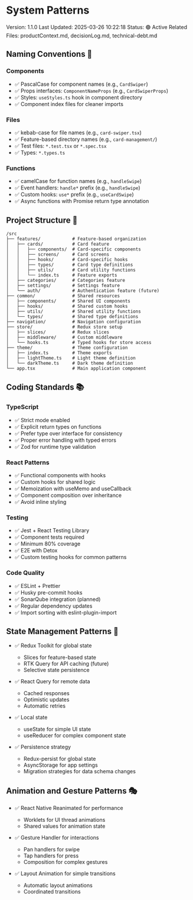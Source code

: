 # System Patterns

Version: 1.1.0
Last Updated: 2025-03-26 10:22:18
Status: 🟢 Active
Related Files: productContext.md, decisionLog.md, technical-debt.md

## Naming Conventions 📝

### Components

- ✅ PascalCase for component names (e.g., `CardSwiper`)
- ✅ Props interfaces: `ComponentNameProps` (e.g., `CardSwiperProps`)
- ✅ Styles: `useStyles.ts` hook in component directory
- ✅ Component index files for cleaner imports

### Files

- ✅ kebab-case for file names (e.g., `card-swiper.tsx`)
- ✅ Feature-based directory names (e.g., `card-management/`)
- ✅ Test files: `*.test.tsx` or `*.spec.tsx`
- ✅ Types: `*.types.ts`

### Functions

- ✅ camelCase for function names (e.g., `handleSwipe`)
- ✅ Event handlers: `handle*` prefix (e.g., `handleSwipe`)
- ✅ Custom hooks: `use*` prefix (e.g., `useCardSwipe`)
- ✅ Async functions with Promise return type annotation

## Project Structure 📁

```
/src
├── features/            # Feature-based organization
│   ├── cards/           # Card feature
│   │   ├── components/  # Card-specific components
│   │   ├── screens/     # Card screens
│   │   ├── hooks/       # Card-specific hooks
│   │   ├── types/       # Card type definitions
│   │   ├── utils/       # Card utility functions
│   │   └── index.ts     # Feature exports
│   ├── categories/      # Categories feature
│   ├── settings/        # Settings feature
│   └── auth/            # Authentication feature (future)
├── common/              # Shared resources
│   ├── components/      # Shared UI components
│   ├── hooks/           # Shared custom hooks
│   ├── utils/           # Shared utility functions
│   └── types/           # Shared type definitions
├── navigation/          # Navigation configuration
├── store/               # Redux store setup
│   ├── slices/          # Redux slices
│   ├── middleware/      # Custom middleware
│   └── hooks.ts         # Typed hooks for store access
├── theme/               # Theme configuration
│   ├── index.ts         # Theme exports
│   ├── lightTheme.ts    # Light theme definition
│   └── darkTheme.ts     # Dark theme definition
└── app.tsx              # Main application component
```

## Coding Standards 📚

### TypeScript

- ✅ Strict mode enabled
- ✅ Explicit return types on functions
- ✅ Prefer type over interface for consistency
- ✅ Proper error handling with typed errors
- ✅ Zod for runtime type validation

### React Patterns

- ✅ Functional components with hooks
- ✅ Custom hooks for shared logic
- ✅ Memoization with useMemo and useCallback
- ✅ Component composition over inheritance
- ✅ Avoid inline styling

### Testing

- ✅ Jest + React Testing Library
- ✅ Component tests required
- ✅ Minimum 80% coverage
- ✅ E2E with Detox
- ✅ Custom testing hooks for common patterns

### Code Quality

- ✅ ESLint + Prettier
- ✅ Husky pre-commit hooks
- ✅ SonarQube integration (planned)
- ✅ Regular dependency updates
- ✅ Import sorting with eslint-plugin-import

## State Management Patterns 🔄

- ✅ Redux Toolkit for global state

  - Slices for feature-based state
  - RTK Query for API caching (future)
  - Selective state persistence

- ✅ React Query for remote data

  - Cached responses
  - Optimistic updates
  - Automatic retries

- ✅ Local state

  - useState for simple UI state
  - useReducer for complex component state

- ✅ Persistence strategy
  - Redux-persist for global state
  - AsyncStorage for app settings
  - Migration strategies for data schema changes

## Animation and Gesture Patterns 🎭

- ✅ React Native Reanimated for performance

  - Worklets for UI thread animations
  - Shared values for animation state

- ✅ Gesture Handler for interactions

  - Pan handlers for swipe
  - Tap handlers for press
  - Composition for complex gestures

- ✅ Layout Animation for simple transitions
  - Automatic layout animations
  - Coordinated transitions
